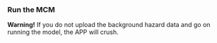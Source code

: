 ### Run the MCM

**Warning!** If you do not upload the background hazard data and go on running the model, the APP will crush.